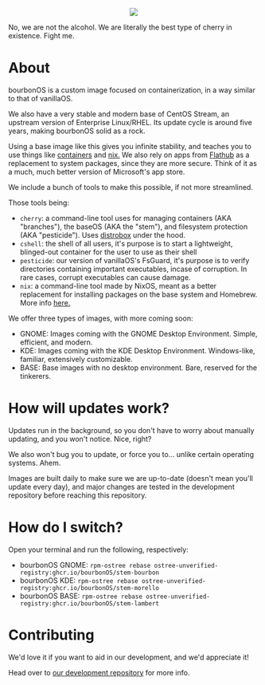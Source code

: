 <p align="center">
  <img src="https://github.com/user-attachments/assets/5fc1dbf1-b8c1-4096-a708-dca0bfb16996"/>
</p>

No, we are not the alcohol. We are literally the best type of cherry in existence. Fight me.

# About
bourbonOS is a custom image focused on containerization, in a way similar to that of vanillaOS.

We also have a very stable and modern base of CentOS Stream, an upstream version of Enterprise Linux/RHEL. Its update cycle is around five years, making bourbonOS solid as a rock.

Using a base image like this gives you infinite stability, and teaches you to use things like [containers](https://www.geeksforgeeks.org/linux-container) and [nix.](https://wikipedia.org/wiki/Nix_(package_manager)) We also rely on apps from [Flathub](https://flathub.org) as a replacement to system packages, since they are more secure. Think of it as a much, much better version of Microsoft's app store.

We include a bunch of tools to make this possible, if not more streamlined.

Those tools being:

- `cherry`: a command-line tool uses for managing containers (AKA "branches"), the baseOS (AKA the "stem"), and filesystem protection (AKA "pesticide"). Uses [distrobox](https://github.com/89luca89/distrobox) under the hood.
- `cshell`: the shell of all users, it's purpose is to start a lightweight, blinged-out container for the user to use as their shell
- `pesticide`: our version of vanillaOS's FsGuard, it's purpose is to verify directories containing important executables, incase of corruption. In rare cases, corrupt executables can cause damage.
- `nix`: a command-line tool made by NixOS, meant as a better replacement for installing packages on the base system and Homebrew. More info [here.](https://nixos.org/guides/how-nix-works/)

We offer three types of images, with more coming soon:
- GNOME: Images coming with the GNOME Desktop Environment. Simple, efficient, and modern.
- KDE: Images coming with the KDE Desktop Environment. Windows-like, familiar, extensively customizable.
- BASE: Base images with no desktop environment. Bare, reserved for the tinkerers.

# How will updates work?
Updates run in the background, so you don't have to worry about manually updating, and you won't notice. Nice, right?

We also won't bug you to update, or force you to... unlike certain operating systems. Ahem.

Images are built daily to make sure we are up-to-date (doesn't mean you'll update every day), and major changes are tested in the development repository before reaching this repository.

# How do I switch?
Open your terminal and run the following, respectively:
- bourbonOS GNOME: `rpm-ostree rebase ostree-unverified-registry:ghcr.io/bourbonOS/stem-bourbon`
- bourbonOS KDE: `rpm-ostree rebase ostree-unverified-registry:ghcr.io/bourbonOS/stem-morello`
- bourbonOS BASE: `rpm-ostree rebase ostree-unverified-registry:ghcr.io/bourbonOS/stem-lambert`

# Contributing
We'd love it if you want to aid in our development, and we'd appreciate it!

Head over to [our development repository](https://github.com/bourbonOS/bourbonOS-devel) for more info.
